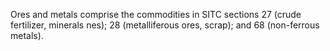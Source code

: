 Ores and metals comprise the commodities in SITC sections 27 (crude fertilizer, minerals nes); 28 (metalliferous ores, scrap); and 68 (non-ferrous metals).